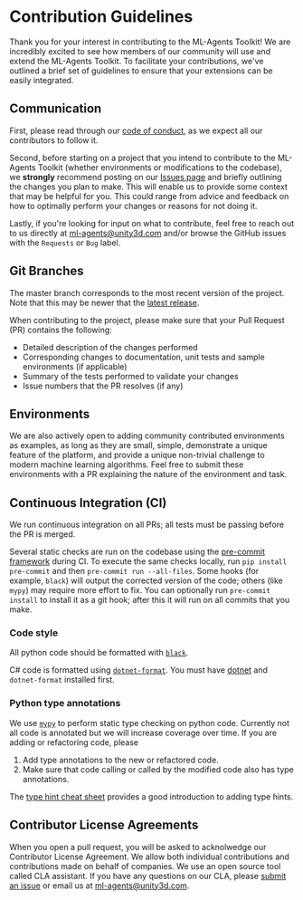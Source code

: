 # Contribution Guidelines

Thank you for your interest in contributing to the ML-Agents Toolkit! We are
incredibly excited to see how members of our community will use and extend the
ML-Agents Toolkit. To facilitate your contributions, we've outlined a brief set
of guidelines to ensure that your extensions can be easily integrated.

## Communication

First, please read through our
[code of conduct](https://github.com/Unity-Technologies/ml-agents/blob/master/CODE_OF_CONDUCT.md),
as we expect all our contributors to follow it.

Second, before starting on a project that you intend to contribute to the
ML-Agents Toolkit (whether environments or modifications to the codebase), we
**strongly** recommend posting on our
[Issues page](https://github.com/Unity-Technologies/ml-agents/issues) and
briefly outlining the changes you plan to make. This will enable us to provide
some context that may be helpful for you. This could range from advice and
feedback on how to optimally perform your changes or reasons for not doing it.

Lastly, if you're looking for input on what to contribute, feel free to reach
out to us directly at ml-agents@unity3d.com and/or browse the GitHub issues with
the `Requests` or `Bug` label.

## Git Branches

The master branch corresponds to the most recent version of the project. Note
that this may be newer that the
[latest release](https://github.com/Unity-Technologies/ml-agents/releases/tag/latest_release).

When contributing to the project, please make sure that your Pull Request (PR)
contains the following:

- Detailed description of the changes performed
- Corresponding changes to documentation, unit tests and sample environments (if
  applicable)
- Summary of the tests performed to validate your changes
- Issue numbers that the PR resolves (if any)

## Environments

We are also actively open to adding community contributed environments as
examples, as long as they are small, simple, demonstrate a unique feature of the
platform, and provide a unique non-trivial challenge to modern machine learning
algorithms. Feel free to submit these environments with a PR explaining the
nature of the environment and task.

## Continuous Integration (CI)

We run continuous integration on all PRs; all tests must be passing before the PR is merged.

Several static checks are run on the codebase using the
[pre-commit framework](https://pre-commit.com/) during CI. To execute the same
checks locally, run `pip install pre-commit` and then `pre-commit run --all-files`.
Some hooks (for example, `black`) will output the corrected version of the code;
others (like `mypy`) may require more effort to fix. You can optionally run
`pre-commit install` to install it as a git hook; after this it will run on all
commits that you make.

### Code style

All python code should be formatted with
[`black`](https://github.com/psf/black).

C# code is formatted using [`dotnet-format`](https://github.com/dotnet/format).
You must have [dotnet](https://dotnet.microsoft.com/download) and
`dotnet-format` installed first.

### Python type annotations

We use [`mypy`](http://mypy-lang.org/) to perform static type checking on python
code. Currently not all code is annotated but we will increase coverage over
time. If you are adding or refactoring code, please

1. Add type annotations to the new or refactored code.
2. Make sure that code calling or called by the modified code also has type
   annotations.

The
[type hint cheat sheet](https://mypy.readthedocs.io/en/stable/cheat_sheet_py3.html)
provides a good introduction to adding type hints.

## Contributor License Agreements

When you open a pull request, you will be asked to acknolwedge our Contributor
License Agreement. We allow both individual contributions and contributions made
on behalf of companies. We use an open source tool called CLA assistant. If you
have any questions on our CLA, please
[submit an issue](https://github.com/Unity-Technologies/ml-agents/issues) or
email us at ml-agents@unity3d.com.
